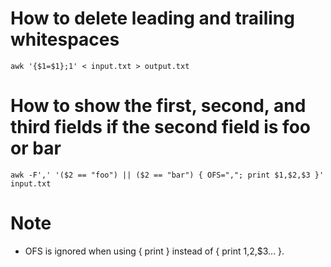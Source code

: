 # How to delete leading and trailing whitespaces
```shell
awk '{$1=$1};1' < input.txt > output.txt
```

# How to show the first, second, and third fields if the second field is foo or bar
```shell
awk -F',' '($2 == "foo") || ($2 == "bar") { OFS=","; print $1,$2,$3 }' input.txt
```

# Note
* OFS is ignored when using { print } instead of { print $1,$2,$3... }.
